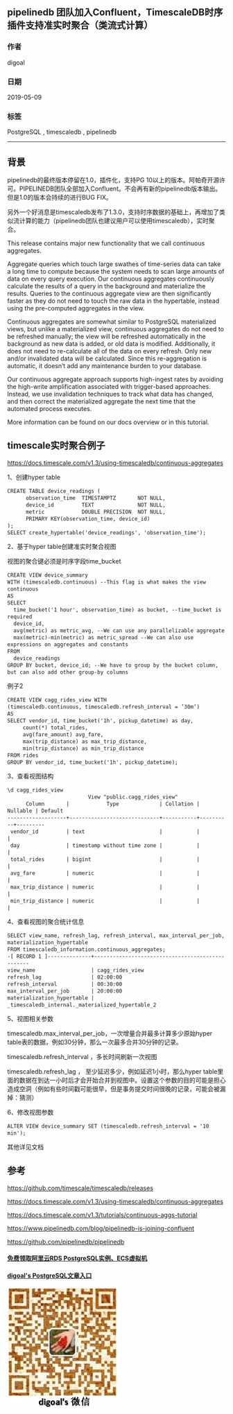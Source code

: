 ## pipelinedb 团队加入Confluent，TimescaleDB时序插件支持准实时聚合（类流式计算）  
                                                                                                                                              
### 作者                                                                                                                                              
digoal                                                                                                                                              
                                                                                                                                              
### 日期                                                                                                                                              
2019-05-09                                                                                                                                              
                                                                                                                                              
### 标签                                                                                                                                              
PostgreSQL , timescaledb , pipelinedb      
                                                             
----                                                                                                                                        
                                                                                                                                          
## 背景        
pipelinedb的最终版本停留在1.0，插件化，支持PG 10以上的版本。阿帕奇开源许可。PIPELINEDB团队全部加入Confluent。不会再有新的pipelinedb版本输出。但是1.0的版本会持续的进行BUG FIX。  
  
另外一个好消息是timescaledb发布了1.3.0，支持时序数据的基础上，再增加了类似流计算的能力（pipelinedb团队也建议用户可以使用timescaledb），实时聚合。  
  
This release contains major new functionality that we call continuous aggregates.  
  
Aggregate queries which touch large swathes of time-series data can take a long time to compute because the system needs to scan large amounts of data on every query execution. Our continuous aggregates continuously calculate the results of a query in the background and materialize the results. Queries to the continuous aggregate view are then significantly faster as they do not need to touch the raw data in the hypertable, instead using the pre-computed aggregates in the view.  
  
Continuous aggregates are somewhat similar to PostgreSQL materialized views, but unlike a materialized view, continuous aggregates do not need to be refreshed manually; the view will be refreshed automatically in the background as new data is added, or old data is modified. Additionally, it does not need to re-calculate all of the data on every refresh. Only new and/or invalidated data will be calculated. Since this re-aggregation is automatic, it doesn’t add any maintenance burden to your database.  
  
Our continuous aggregate approach supports high-ingest rates by avoiding the high-write amplification associated with trigger-based approaches. Instead, we use invalidation techniques to track what data has changed, and then correct the materialized aggregate the next time that the automated process executes.  
  
More information can be found on our docs overview or in this tutorial.  
  
## timescale实时聚合例子  
https://docs.timescale.com/v1.3/using-timescaledb/continuous-aggregates  
  
1、创建hyper table  
  
```  
CREATE TABLE device_readings (  
      observation_time  TIMESTAMPTZ       NOT NULL,  
      device_id         TEXT              NOT NULL,  
      metric            DOUBLE PRECISION  NOT NULL,  
      PRIMARY KEY(observation_time, device_id)  
);  
SELECT create_hypertable('device_readings', 'observation_time');  
```  
  
2、基于hyper table创建准实时聚合视图  
  
视图的聚合键必须是时序字段time_bucket  
  
```  
CREATE VIEW device_summary  
WITH (timescaledb.continuous) --This flag is what makes the view continuous  
AS  
SELECT  
  time_bucket('1 hour', observation_time) as bucket, --time_bucket is required  
  device_id,  
  avg(metric) as metric_avg, --We can use any parallelizable aggregate  
  max(metric)-min(metric) as metric_spread --We can also use expressions on aggregates and constants  
FROM  
  device_readings  
GROUP BY bucket, device_id; --We have to group by the bucket column, but can also add other group-by columns  
```  
  
例子2  
  
```  
CREATE VIEW cagg_rides_view WITH   
(timescaledb.continuous, timescaledb.refresh_interval = ’30m’)  
AS  
SELECT vendor_id, time_bucket('1h', pickup_datetime) as day,  
     count(*) total_rides,   
     avg(fare_amount) avg_fare,   
     max(trip_distance) as max_trip_distance,  
     min(trip_distance) as min_trip_distance  
FROM rides  
GROUP BY vendor_id, time_bucket('1h', pickup_datetime);  
```  
  
3、查看视图结构  
  
  
```  
\d cagg_rides_view  
                          View "public.cagg_rides_view"  
      Column       |            Type             | Collation | Nullable | Default   
-------------------+-----------------------------+-----------+----------+---------  
 vendor_id         | text                        |           |          |   
 day               | timestamp without time zone |           |          |   
 total_rides       | bigint                      |           |          |   
 avg_fare          | numeric                     |           |          |   
 max_trip_distance | numeric                     |           |          |   
 min_trip_distance | numeric                     |           |          |   
```  
  
4、查看视图的聚合统计信息  
  
  
```  
SELECT view_name, refresh_lag, refresh_interval, max_interval_per_job, materialization_hypertable   
FROM timescaledb_information.continuous_aggregates;  
-[ RECORD 1 ]--------------+-------------------------------------------------  
view_name                  | cagg_rides_view  
refresh_lag                | 02:00:00  
refresh_interval           | 00:30:00  
max_interval_per_job       | 20:00:00  
materialization_hypertable | _timescaledb_internal._materialized_hypertable_2  
```  
  
5、视图相关参数  
  
timescaledb.max_interval_per_job，一次增量合并最多计算多少原始hyper table表的数据，例如30分钟，那么一次最多合并30分钟的记录。  
  
timescaledb.refresh_interval ，多长时间刷新一次视图  
  
timescaledb.refresh_lag ， 至少延迟多少，例如延迟1小时，那么hyper table里面的数据在到达一小时后才会开始合并到视图中。设置这个参数的目的可能是担心造成空洞（例如有些时间戳可能很早，但是事务提交时间很晚的记录，可能会被漏掉：猜测）  
  
  
  
6、修改视图参数  
  
```  
ALTER VIEW device_summary SET (timescaledb.refresh_interval = '10 min');  
```  
  
其他详见文档  
  
  
## 参考  
https://github.com/timescale/timescaledb/releases  
  
https://docs.timescale.com/v1.3/using-timescaledb/continuous-aggregates  
  
https://docs.timescale.com/v1.3/tutorials/continuous-aggs-tutorial  
  
https://www.pipelinedb.com/blog/pipelinedb-is-joining-confluent  
  
https://github.com/pipelinedb/pipelinedb  
  
  
  
    
  
  
  
  
  
  
  
  
  
#### [免费领取阿里云RDS PostgreSQL实例、ECS虚拟机](https://free.aliyun.com/ "57258f76c37864c6e6d23383d05714ea")
  
  
#### [digoal's PostgreSQL文章入口](https://github.com/digoal/blog/blob/master/README.md "22709685feb7cab07d30f30387f0a9ae")
  
  
![digoal's weixin](../pic/digoal_weixin.jpg "f7ad92eeba24523fd47a6e1a0e691b59")
  
  
  
  
  
  
  
